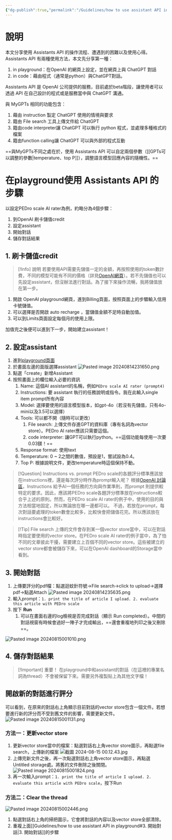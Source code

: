```yaml
---
{"dg-publish":true,"permalink":"/Guidelines/how to use assistant API in playground/","title":"如何使用assistant API (in playground)","tags":["chatgpt","ai","LLMAI","coding"],"created":"2024-08-14T22:26","updated":"2024-08-14T22:27"}
---
```



# 說明

本文分享使用 Assistants API 的操作流程、遭遇到的困難以及使用心得。 Assistants API 有兩種使用方法，本文先分享第一種：
 1. in playground：在OpenAI 的網頁上設定，並在網頁上與 ChatGPT 對話
 2. in code：藉由程式（通常是python）與ChatGPT對話。

Assistants API 是 OpenAI 公司提供的服務，目前處於beta階段，讓使用者可以透過 API 在自己設計的程式或是服務當中與 ChatGPT 溝通。

與 MyGPTs 相同的功能包含：
1. 藉由 instruction 製定 ChatGPT 使用的情境與要求
2. 籍由 File search 工具上傳文件給 ChatGPT
3. 籍由code interpreter讓  ChatGPT 可以執行 python 程式，並處理多種格式的檔案
4. 籍由function calling讓  ChatGPT 可以與外部的程式互動

==與MyGPTs不同之處在於，使用 Assistants API 可以自定兩個參數（[[GPTs可以調整的參數\|temperature、top P]]），調整語言模型回應內容的隨機性。==

# 在playground使用 Assistants API 的步驟

以設定PEDro scale AI rater為例，約略分為4個步驟：
1. 到OpenAI 刷卡儲值credit
2. 設定assistant
3. 開始對話
4. 儲存對話結果

## 1. 刷卡儲值credit


> [!Info] 說明
> 若要使用API需要先儲值一定的金額，再按照使用的token數計費，不同的模型可能有不同的價格（詳見[OpenAI網頁](https://openai.com/api/pricing/)）。若不先儲值也可以先設定assistant，但沒辦法進行對話。為了接下來操作流暢，我將儲值放在第一步。 

1. 開啟 OpenAI playground網頁，進到Billing頁面，按照頁面上的步驟輸入信用卡號儲值。
2. 可以選擇是否開啟 auto recharge ，當儲值金額不足時自動加值。
3. 可以到Limits頁面設定每個月的使用上限。

加值完之後便可以進到下一步，開始建立assistant！

## 2. 設定assistant

1. 進到[playground頁面](https://platform.openai.com/playground/chat)
2. 於畫面左邊的面版選擇assistant
   ![Pasted image 20240814231650.png](/img/user/Guidelines/Pasted%20image%2020240814231650.png)
3. 點選「create」新增Assistant
4. 按照畫面上的欄位輸入必要的資訊
    1. Name: 這個AI assistant的名稱，例如`PEDro scale AI rater (prompt4)`
    2. Instructions: 要 assistant 執行的任務說明或指令。我在此輸入single item prompt所有內容
    3. Model: 選擇要使用的語言模型版本，如gpt-4o（若沒有先儲值，只有4o-mini以及3.5可以選擇）
    4. Tools: 可以都不開（隨時可以更改）
        1. File search: 上傳文件存進GPT的資料庫（專有名詞為vector store）。PEDro AI rater應該只需要這個。
        2. code interpreter: 讓GPT可以執行python。==這個功能每使用一次要0.03鎂！==
    5. Response format: 使用text
    6. Temperature: 0 ~ 2之間的數值，預設是1，嘗試設為0.4。
    7. Top P: 根據說明文件，更改temperature時這個保持不動。


> [!Question] Instructions vs. prompt
> PEDro scale的各題評分標準應該放在instructions裡，還是每次評分時作為prompt輸入呢？
> 根據[OpenAI 討論區](https://community.openai.com/t/what-are-the-differences-between-instructions-and-the-instructed-prompts/831441)，Instructions 給予AI一個任務的方向與作業準則，而prompt 則提供較特定的要求。因此，應該將PEDro scale各題評分標準放在instructions較合乎上述的原則。然而，在PEDro scale AI rater的例子中，使用的目的與方法相當地固定，所以無論放在哪一邊都可以。
> 不過，若放在prompt，每次對話要處理的token數會比較多，比較快會把儲值花完。所以應該放在instructions會比較好。


> [!Tip] File search
> 上傳的文件會存到某一個vector store當中，可以在對話時指定要使用的vector store。在PEDro scale AI rater的例子當中，為了怕不同的文章彼此干擾，需要建立上百個不同的vector store。這些被建立的vector store都會被儲存下來，可以在OpenAI dashboard的Storage當中看到。

## 3. 開始對話

1. 上傳要評分的pdf檔：點選迴蚊針符號→File search→click to upload→選擇pdf→點選Attach
   ![Pasted image 20240814235635.png](/img/user/Guidelines/Pasted%20image%2020240814235635.png)
2. 輸入prompt：`1. print the title of article I upload. 2. evaluate this article with PEDro scale`
3. 按下 **Run**
    1. 可以在畫面右邊的log檢視是否完成對話（顯示 Run completed）。中間的對話視窗有時候會過好一陣子才完成輸出，==還會重複地列印之後又刪除==。

![Pasted image 20240815001010.png](/img/user/Guidelines/Pasted%20image%2020240815001010.png)


## 4. 儲存對話結果


> [!Important] 重要！
> 在playground中和assistant的對話（在這裡的專業名詞為thread）不會被保留下來。需要另外複製貼上為其他文字檔！

## 開啟新的對話進行評分

可以看到，在原來的對話右上角顯示目前對話的vector store包含一個文件。若想要進行新的評分而不受到舊文件的影響，需要更新文件。
   ![Pasted image 20240815001131.png](/img/user/Guidelines/Pasted%20image%2020240815001131.png)
### 方法一：更新vector store

1. 更新vector store當中的檔案：點選對話右上角vector store圖示，再點選file search，上傳新的檔案
   ![截圖 2024-08-15 00.12.43.jpg](/img/user/Guidelines/%E6%88%AA%E5%9C%96%202024-08-15%2000.12.43.jpg)
2. 上傳完新文件之後，再一次點選對話右上角vector store圖示，再點選Untitled storage處。將舊的文件刪除之後關閉。
   ![Pasted image 20240815001824.png](/img/user/Guidelines/Pasted%20image%2020240815001824.png)
3. 再一次輸入prompt：`1. print the title of article I upload. 2. evaluate this article with PEDro scale`，按下Run

### 方法二：Clear the thread

![Pasted image 20240815002446.png](/img/user/Guidelines/Pasted%20image%2020240815002446.png)

1. 點選對話右上角的掃把圖示，它會將對話的內容以及vector store全部清除。
2. 重複上面[[Guidelines/how to use assistant API in playground#3. 開始對話\|3. 開始對話]]的步驟